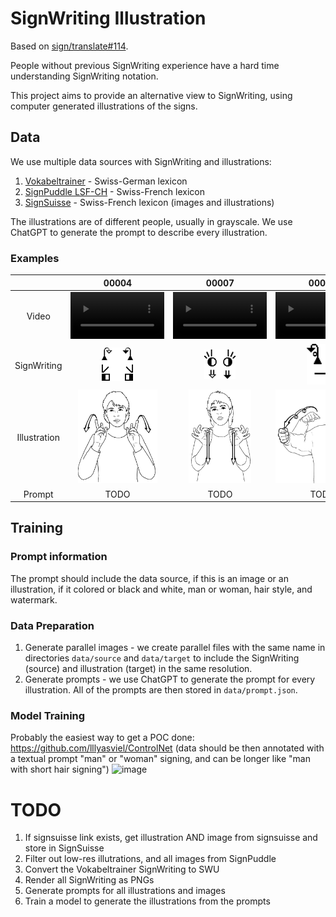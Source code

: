 # SignWriting Illustration

Based on [sign/translate#114](https://github.com/sign/translate/issues/114).

People without previous SignWriting experience have a hard time understanding SignWriting notation.

This project aims to provide an alternative view to SignWriting, using computer generated illustrations of the signs.

## Data

We use multiple data sources with SignWriting and illustrations:

1. [Vokabeltrainer](datasets/Vokabeltrainer/README.md) - Swiss-German lexicon
2. [SignPuddle LSF-CH](datasets/SignPuddle/README.md) - Swiss-French lexicon
2. [SignSuisse](datasets/SignSuisse/README.md) - Swiss-French lexicon (images and illustrations)

The illustrations are of different people, usually in grayscale.
We use ChatGPT to generate the prompt to describe every illustration.

### Examples

|              |                                   00004                                    |                                   00007                                    |                                   00015                                    |
|:------------:|:--------------------------------------------------------------------------:|:--------------------------------------------------------------------------:|:--------------------------------------------------------------------------:|
|    Video     | <video src="datasets/Vokabeltrainer/sw_examples/00004.mov" width="150px">  | <video src="datasets/Vokabeltrainer/sw_examples/00007.mov" width="150px">  | <video src="datasets/Vokabeltrainer/sw_examples/00015.mov" width="150px">  |
| SignWriting  |   <img src="datasets/Vokabeltrainer/sw_examples/00004.png" width="50px">   |   <img src="datasets/Vokabeltrainer/sw_examples/00007.png" width="50px">   |   <img src="datasets/Vokabeltrainer/sw_examples/00015.png" width="50px">   |
| Illustration | <img src="datasets/Vokabeltrainer/illustrations/00004.png" height="150px"> | <img src="datasets/Vokabeltrainer/illustrations/00007.png" height="150px"> | <img src="datasets/Vokabeltrainer/illustrations/00015.png" height="150px"> | 
|    Prompt    |                                    TODO                                    |                                    TODO                                    |                                    TODO                                    |

## Training

### Prompt information

The prompt should include the data source, if this is an image or an illustration, if it colored or black and white, man
or woman, hair style, and watermark.

### Data Preparation

1. Generate parallel images - we create parallel files with the same name in directories `data/source` and `data/target`
   to
   include the SignWriting (source) and illustration (target) in the same resolution.
2. Generate prompts - we use ChatGPT to generate the prompt for every illustration. All of the prompts are then stored
   in `data/prompt.json`.

### Model Training

Probably the easiest way to get a POC done: https://github.com/lllyasviel/ControlNet
(data should be then annotated with a textual prompt "man" or "woman" signing, and can be longer like "man with short
hair signing")
![image](https://github.com/sign/translate/assets/5757359/feaf8708-f157-4e91-8095-a9cbd9e5a51a)

# TODO

1. If signsuisse link exists, get illustration AND image from signsuisse and store in SignSuisse
2. Filter out low-res illutrations, and all images from SignPuddle
3. Convert the Vokabeltrainer SignWriting to SWU
4. Render all SignWriting as PNGs
5. Generate prompts for all illustrations and images
6. Train a model to generate the illustrations from the prompts
